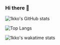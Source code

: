 ### Hi there 👋

![1kko's GitHub stats](https://github-readme-stats.vercel.app/api?username=1kko&count_private=true)

![Top Langs](https://github-readme-stats.vercel.app/api/top-langs/?username=1kko&layout=compact)

![1kko's wakatime stats](https://github-readme-stats.vercel.app/api/wakatime?username=1kko&layout=compact)


<!--
**1kko/1kko** is a ✨ _special_ ✨ repository because its `README.md` (this file) appears on your GitHub profile.

Here are some ideas to get you started:

- 🔭 I’m currently working on ...
- 🌱 I’m currently learning ...
- 👯 I’m looking to collaborate on ...
- 🤔 I’m looking for help with ...
- 💬 Ask me about ...
- 📫 How to reach me: ...
- 😄 Pronouns: ...
- ⚡ Fun fact: ...
-->
